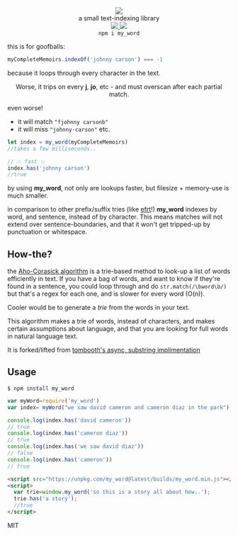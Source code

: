 <div align="center">
  <img src="https://cloud.githubusercontent.com/assets/399657/23590290/ede73772-01aa-11e7-8915-181ef21027bc.png" />
  <div>a small text-indexing library</div>
  <a href="https://npmjs.org/package/my_word">
    <img src="https://img.shields.io/npm/v/my_word.svg?style=flat-square" />
  </a>
  <a href="https://nodejs.org/api/documentation.html#documentation_stability_index">
    <img src="https://img.shields.io/badge/stability-stable-green.svg?style=flat-square" />
  </a>
</div>

<div align="center">
  <code>npm i my_word</code>
</div>

this is for goofballs:

```js
myCompleteMemoirs.indexOf('johnny carson') === -1
```
because it loops through every character in the text.

<div align="center">
  Worse, it trips on every <b>j</b>, <b>jo</b>, etc - and must overscan after each partial match.
</div>

even worse!
* it will match `"fjohnny carsonb"`
* it will miss `"johnny-carson"`
etc.

```js
let index = my_word(myCompleteMemoirs)
//takes a few milliseconds..

// 💥 fast 💥
index.has('johnny carson')
//true
```

by using **my_word**, not only are lookups faster, but filesize + memory-use is much smaller.

in comparison to other prefix/suffix tries (like [efrt](https://github.com/nlp-compromise/efrt)!) **my_word** indexes by word, and sentence, instead of by character.
This means matches will not extend over sentence-boundaries, and that it won't get tripped-up by punctuation or whitespace.

## How-the?
the [Aho-Corasick algorithm](https://en.wikipedia.org/wiki/Aho%E2%80%93Corasick_string_matching_algorithm) is a trie-based method to look-up a list of words efficiently in text. If you have a bag of words, and want to know if they're found in a sentence, you could loop through and do ```str.match(/\bword\b/)``` but that's a regex for each one, and is slower for every word (O(n)).

Cooler would be to generate a *trie* from the words in your text.

This algorithm makes a trie of words, instead of characters, and makes certain assumptions about language, and that you are looking for full words in natural language text.

It is forked/lifted from [tombooth's async, substring implimentation](https://github.com/tombooth/aho-corasick.js)

## Usage
```
$ npm install my_word
```

```javascript
var myWord=require('my_word')
var index= myWord("we saw david cameron and cameron diaz in the park")

console.log(index.has('david cameron'))
// true
console.log(index.has('cameron diaz'))
// true
console.log(index.has('we saw david diaz'))
// false
console.log(index.has('cameron'))
// true
````

```html
<script src="https://unpkg.com/my_word@latest/builds/my_word.min.js"></script>
<script>
  var trie=window.my_word('so this is a story all about how..');
  trie.has('a story');
  //true
</script>
```

MIT
